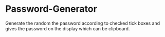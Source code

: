 # Password-Generator
Generate the random the password according to checked tick boxes and gives the password on the display which can be clipboard.
